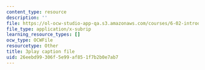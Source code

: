 ```yaml
---
content_type: resource
description: ''
file: https://ol-ocw-studio-app-qa.s3.amazonaws.com/courses/6-02-introduction-to-eecs-ii-digital-communication-systems-fall-2012/26eebd99306f5e99af851f7b2b0e7ab7_WafWLM41pQ0.srt
file_type: application/x-subrip
learning_resource_types: []
ocw_type: OCWFile
resourcetype: Other
title: 3play caption file
uid: 26eebd99-306f-5e99-af85-1f7b2b0e7ab7
---
```

